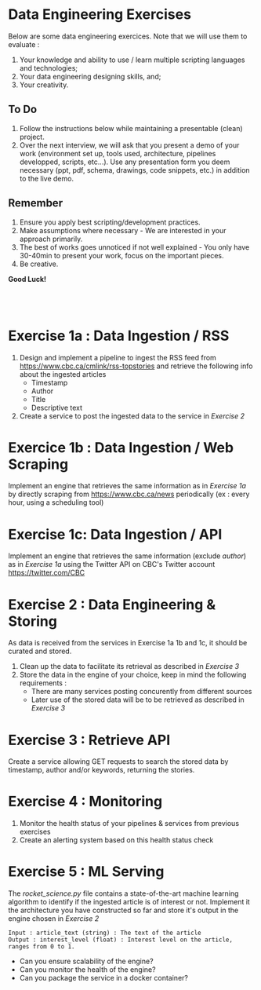 # Data Engineering Exercises

Below are some data engineering exercices. Note that we will use them to evaluate : 
1. Your knowledge and ability to use / learn multiple scripting languages and technologies;
2. Your data engineering designing skills, and;
3. Your creativity.

## To Do 
1. Follow the instructions below while maintaining a presentable (clean) project. 
2. Over the next interview, we will ask that you present a demo of your work (environment set up, tools used, architecture, pipelines developped, scripts, etc...).
Use any presentation form you deem necessary (ppt, pdf, schema, drawings, code snippets, etc.) in addition to the live demo.

## Remember 
1. Ensure you apply best scripting/development practices.
2. Make assumptions where necessary - We are interested in your approach primarily.
3. The best of works goes unnoticed if not well explained - You only have 30-40min to present your work, focus on the important pieces.
4. Be creative.

**Good Luck!**
<br></br>
<br></br>


# Exercise 1a : Data Ingestion / RSS
1. Design and implement a pipeline to ingest the RSS feed from https://www.cbc.ca/cmlink/rss-topstories and retrieve the following info about the ingested articles
    * Timestamp
    * Author
    * Title
    * Descriptive text
2. Create a service to post the ingested data to the service in *Exercise 2*

# Exercice 1b : Data Ingestion / Web Scraping
Implement an engine that retrieves the same information as in *Exercise 1a* by directly scraping from https://www.cbc.ca/news periodically (ex : every hour, using a scheduling tool) 

# Exercise 1c: Data Ingestion / API 
Implement an engine that retrieves the same information (exclude *author*) as in *Exercise 1a* using the Twitter API on CBC's Twitter account https://twitter.com/CBC

# Exercise 2 : Data Engineering & Storing
As data is received from the services in Exercise 1a 1b and 1c, it should be curated and stored. 
1. Clean up the data to facilitate its retrieval as described in *Exercise 3*
2. Store the data in the engine of your choice, keep in mind the following requirements : 
    * There are many services posting concurently from different sources
    * Later use of the stored data will be to be retrieved as described in *Exercise 3*

# Exercise 3 : Retrieve API
Create a service allowing GET requests to search the stored data by timestamp, author and/or keywords, returning the stories.

# Exercise 4 : Monitoring
1. Monitor the health status of your pipelines & services from previous exercises
2. Create an alerting system based on this health status check

# Exercise 5 : ML Serving
The *rocket_science.py* file contains a state-of-the-art machine learning algorithm to identify if the ingested article is of interest or not. Implement it the architecture you have constructed so far and store it's output in the engine chosen in *Exercise 2*
```
Input : article_text (string) : The text of the article
Output : interest_level (float) : Interest level on the article, ranges from 0 to 1.
```

  * Can you ensure scalability of the engine?
  * Can you monitor the health of the engine?
  * Can you package the service in a docker container?

